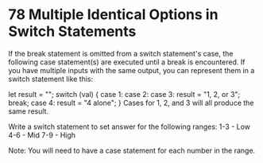 # 78 Multiple Identical Options in Switch Statements



If the break statement is omitted from a switch statement's case, the following case statement(s) are executed until a break is encountered. If you have multiple inputs with the same output, you can represent them in a switch statement like this:

let result = "";
switch (val) {
  case 1:
  case 2:
  case 3:
    result = "1, 2, or 3";
    break;
  case 4:
    result = "4 alone";
}
Cases for 1, 2, and 3 will all produce the same result.

Write a switch statement to set answer for the following ranges:
1-3 - Low
4-6 - Mid
7-9 - High 

Note: You will need to have a case statement for each number in the range.